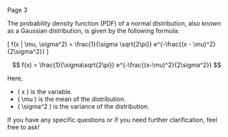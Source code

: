 Page 3

The probability density function (PDF) of a normal distribution, also known as a Gaussian distribution, is given by the following formula:

\[ f(x | \mu, \sigma^2) = \frac{1}{\sigma \sqrt{2\pi}} e^{-\frac{(x - \mu)^2}{2\sigma^2}} \]

$$
f(x) = \frac{1}{\sigma\sqrt{2\pi}} e^{-\frac{(x-\mu)^2}{2\sigma^2}}
$$

Here,
- \( x \) is the variable.
- \( \mu \) is the mean of the distribution.
- \( \sigma^2 \) is the variance of the distribution.

If you have any specific questions or if you need further clarification, feel free to ask!